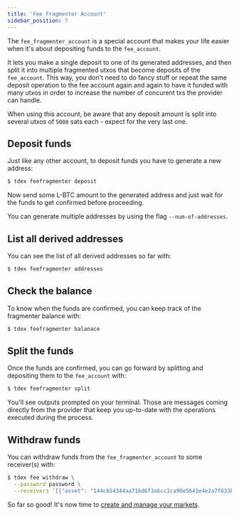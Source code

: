 ```yaml
---
title: 'Fee Fragmenter Account'
sidebar_position: 7
---
```


The `fee_fragmenter_account` is a special account that makes your life easier when it's about depositing funds to the `fee_account`.

It lets you make a single deposit to one of its generated addresses, and then split it into multiple fragmented utxos that become deposits of the `fee_account`. This way, you don't need to do fancy stuff or repeat the same deposit operation to the fee account again and again to have it funded with many utxos in order to increase the number of concurent txs the provider can handle.

When using this account, be aware that any deposit amount is split into several utxos of `5000` sats each - expect for the very last one.

## Deposit funds

Just like any other account, to deposit funds you have to generate a new address:

```bash
$ tdex feefragmenter deposit
```

Now send some L-BTC amount to the generated address and just wait for the funds to get confirmed before proceeding.

You can generate multiple addresses by using the flag `--num-of-addresses`.

## List all derived addresses

You can see the list of all derived addresses so far with:

```bash
$ tdex feefragmenter addresses
```

## Check the balance

To know when the funds are confirmed, you can keep track of the fragmenter balance with:

```bash
$ tdex feefragmenter balanace
```

## Split the funds

Once the funds are confirmed, you can go forward by splitting and depositing them to the `fee_account` with:
```bash
$ tdex feefragmenter split
```

You'll see outputs prompted on your terminal. Those are messages coming directly from the provider that keep you up-to-date with the operations executed during the process.

## Withdraw funds

You can withdraw funds from the `fee_fragmenter_account` to some receiver(s) with: 

```bash
$ tdex fee withdraw \
  --password password \
  --receivers '[{"asset": "144c654344aa716d6f3abcc1ca90e5641e4e2a7f633bc09fe3baf64585819a49", "amount": 50000, "address": "tex1qr34j6jpqfkct6a2qtu77jn4fqsnxgc2hstk6wq"}]'
```

So far so good! It's now time to [create and manage your markets](market/overview.md).
